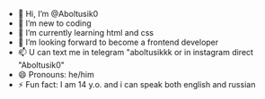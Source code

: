- 👋 Hi, I’m @Aboltusik0
- 👀 I’m new to coding
- 🌱 I’m currently learning html and css
- 💞️ I’m looking forward to become a frontend developer
- 📫 U can text me in telegram "aboltusikkk or in instagram direct "Aboltusik0"
- 😄 Pronouns: he/him
- ⚡ Fun fact: I am 14 y.o. and i can speak both english and russian

<!---
Aboltusik0/Aboltusik0 is a ✨ special ✨ repository because its `README.md` (this file) appears on your GitHub profile.
You can click the Preview link to take a look at your changes.
--->

